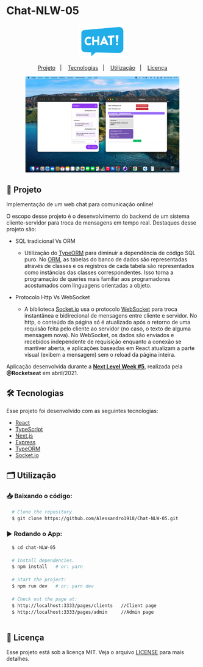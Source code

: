 # Chat-NLW-05

<p align="center">
    <img src=".github/logo.png" alt="Chat logo" title="Chat" width="25%"/>
</p>

<p align="center">
  <a href="#project">Projeto</a>&nbsp;&nbsp;&nbsp;|&nbsp;&nbsp;&nbsp;
  <a href="#technologies">Tecnologias</a>&nbsp;&nbsp;&nbsp;|&nbsp;&nbsp;&nbsp;
  <a href="#usage">Utilização</a>&nbsp;&nbsp;&nbsp;|&nbsp;&nbsp;&nbsp;
  <a href="#license">Licença</a>
</p>

<p align="center">
   <img src=".github/print2.png" alt="print demo 2" width="80%">
</p>


## 🚀 Projeto <a name="project"></a>

Implementação de um web chat para comunicação online! 

O escopo desse projeto é o desenvolvimento do backend de um sistema cliente-servidor para troca de mensagens em tempo real. Destaques desse projeto são:

 - SQL tradicional Vs ORM
   - Utilização do [TypeORM](https://typeorm.io/#/) para diminuir a dependência de código SQL puro. No [ORM](https://pt.wikipedia.org/wiki/Mapeamento_objeto-relacional), as tabelas do banco de dados são representadas através de classes e os registros de cada tabela são representados como instâncias das classes correspondentes. Isso torna a programação de queries mais familiar aos programadores acostumados com linguagens orientadas a objeto.
 
 - Protocolo Http Vs WebSocket
   - A biblioteca [Socket.io](https://socket.io) usa o protocolo [WebSocket](https://en.wikipedia.org/wiki/WebSocket) para troca instantânea e bidirecional de mensagens entre cliente e servidor. No http, o conteúdo da página só é atualizado após o retorno de uma requisão feita pelo cliente ao servidor (no caso, o texto de alguma mensagem nova). No WebSocket, os dados são enviados e recebidos independente de requisição enquanto a conexão se mantiver aberta, e aplicações baseadas em React atualizam a parte visual (exibem a mensagem) sem o reload da página inteira.
 
 Aplicação desenvolvida durante a **[Next Level Week #5](https://nextlevelweek.com/)**, realizada pela **@Rocketseat** em abril/2021.
 

## 🛠️ Tecnologias <a name="technologies"></a>

Esse projeto foi desenvolvido com as seguintes tecnologias:
- [React](https://reactjs.org)
- [TypeScript](https://www.typescriptlang.org/)
- [Next.js](https://nextjs.org/)
- [Express](https://expressjs.com/pt-br/)
- [TypeORM](https://typeorm.io/#/)
- [Socket.io](https://socket.io)


## 🗂️ Utilização <a name="usage"></a>

### 📥 Baixando o código:

```bash
  # Clone the repository
  $ git clone https://github.com/Alessandro1918/Chat-NLW-05.git
```

### ▶️ Rodando o App:

```sh
  $ cd chat-NLW-05
  
  # Install dependencies.
  $ npm install   # or: yarn
  
  # Start the project:
  $ npm run dev   # or: yarn dev

  # Check out the page at:
  $ http://localhost:3333/pages/clients   //Client page
  $ http://localhost:3333/pages/admin     //Admin page
  
```
  
  
## 📝 Licença <a name="license"></a>

Esse projeto está sob a licença MIT. Veja o arquivo [LICENSE](LICENSE.md) para mais detalhes.
